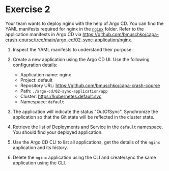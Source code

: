 # Exercise 2

Your team wants to deploy nginx with the help of Argo CD. You can find the YAML manifests required for nginx in the [`nginx`](./nginx) folder. Refer to the application manifests in Argo CD via https://github.com/bmuschko/capa-crash-course/tree/main/argo-cd/02-sync-application/nginx.

1. Inspect the YAML manifests to understand their purpose.
2. Create a new application using the Argo CD UI. Use the following configuration details:

    - Application name: nginx
    - Project: default
    - Repository URL: https://github.com/bmuschko/capa-crash-course
    - Path: `./argo-cd/02-sync-application/app`
    - Cluster: https://kubernetes.default.svc
    - Namespace: `default`

3. The application will indicate the status "OutOfSync". Synchronize the application so that the Git state will be reflected in the cluster state.
4. Retrieve the list of Deployments and Service in the `default` namespace. You should find your deployed application.
5. Use the Argo CD CLI to list all applications, get the details of the `nginx` application and its history.
6. Delete the `nginx` application using the CLI and create/sync the same application using the CLI.